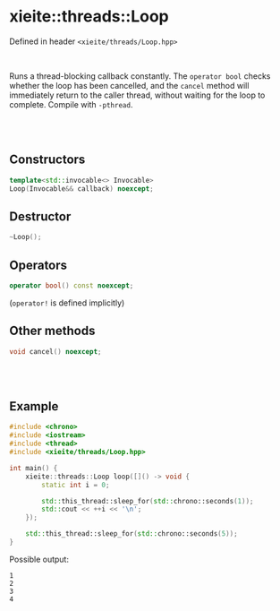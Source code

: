 # xieite::threads::Loop
Defined in header `<xieite/threads/Loop.hpp>`

<br/>

Runs a thread-blocking callback constantly. The `operator bool` checks whether the loop has been cancelled, and the `cancel` method will immediately return to the caller thread, without waiting for the loop to complete. Compile with `-pthread`.

<br/><br/>

## Constructors
```cpp
template<std::invocable<> Invocable>
Loop(Invocable&& callback) noexcept;
```

## Destructor
```cpp
~Loop();
```

## Operators
```cpp
operator bool() const noexcept;
```
(`operator!` is defined implicitly)

## Other methods
```cpp
void cancel() noexcept;
```

<br/><br/>

## Example
```cpp
#include <chrono>
#include <iostream>
#include <thread>
#include <xieite/threads/Loop.hpp>

int main() {
	xieite::threads::Loop loop([]() -> void {
		static int i = 0;

		std::this_thread::sleep_for(std::chrono::seconds(1));
		std::cout << ++i << '\n';
	});

	std::this_thread::sleep_for(std::chrono::seconds(5));
}
```
Possible output:
```
1
2
3
4
```
